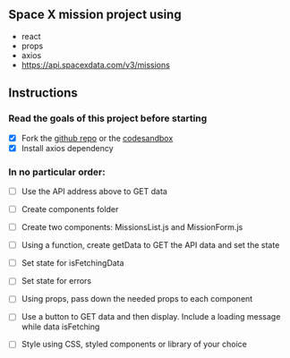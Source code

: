 ## Space X mission project using

- react
- props
- axios
- https://api.spacexdata.com/v3/missions

## Instructions

### Read the goals of this project before starting

- [x] Fork the [github repo](https://github.com/mrzacsmith/space-x-mission-data-starter) or the [codesandbox](https://codesandbox.io/s/space-x-mission-data-starter-l7oir)
- [x] Install axios dependency

### In no particular order:

- [ ] Use the API address above to GET data
- [ ] Create components folder

- [ ] Create two components: MissionsList.js and MissionForm.js
- [ ] Using a function, create getData to GET the API data and set the state
- [ ] Set state for isFetchingData
- [ ] Set state for errors
- [ ] Using props, pass down the needed props to each component
- [ ] Use a button to GET data and then display. Include a loading message while data isFetching
- [ ] Style using CSS, styled components or library of your choice
